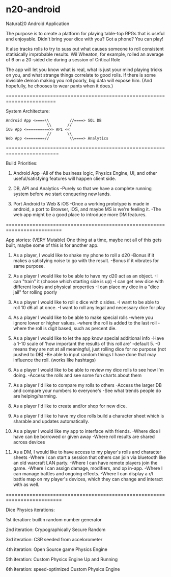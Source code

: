 # n20-android
Natural20 Android Application

The purpose is to create a platform for playing table-top RPGs 
that is useful and enjoyable. 
Didn't bring your dice with you? Got a phone? You can play!

It also tracks rolls to try to suss out what causes someone to roll 
consistent statisically improbable results. Wil Wheaton, for example,
rolled an average of 6 on a 20-sided die during a session of Critical Role

The app will let you know what is real, what is just your mind playing 
tricks on you, and what strange things correlate to good rolls. If there is
some invisible demon making you roll poorly, big data will expose him. 
(And hopefully, he chooses to wear pants when it does.)

=======================================================================

System Architecture:
```
Android App <====\\         //====> SQL DB  
                  \\       //
iOS App <==========>> API <<
                  //       \\
Web App <========//         \\====> Analytics
```
========================================================================

Build Priorities:

1. Android App
	-All of the business logic, Physics Engine, UI, 
	 and other useful/satisfying features will happen client side.

2. DB, API and Analytics
	-Purely so that we have a complete running system 
	 before we start conquering new lands. 

3. Port Android to Web & iOS
	-Once a working prototype is made in android,
	 a port to Browser, iOS, and maybe MS is we're feeling it.
	-The web app might be a good place to introduce more DM features.

=========================================================================

App stories: (VERY Mutable)
		One thing at a time, 
		maybe not all of this gets built, 
		maybe some of this is for another app.

1. As a player, I would like to shake my phone to roll a d20
	-Bonus if it makes a satisfying noise to go with the result.
	-Bonus if it vibrates for same purpose.

2. As a player I would like to be able to have my d20 act as an object.
	-I can "train" it (choose which starting side is up)
	-I can get new dice with different looks and physical properties
	-I can place my dice in a "dice jail" for rolling poorly

3. As a player I would like to roll x dice with x sides.
	-I want to be able to roll 10 d6 all at once.
	-I want to roll any legal and necessary dice for play

4. As a player I would like to be able to make special rolls
	-where you ignore lower or higher values.
	-where the roll is added to the last roll
	-where the roll is digit based, such as percent die.

5. As a player I would like to let the app know special additional info
	-Have a 1-10 scale of 'how important the results of this roll are'
	-default 5.
	-0 means they are not at all meaningful, 
	 just rolling dice for no purpose (not pushed to DB)
	-Be able to input random things I have done 
	 that may influence the roll. (works like hashtags)

6. As a player I would like to be able to review my dice rolls 
	to see how I'm doing.
	-Access the rolls and see some fun charts about them

7. As a player I'd like to compare my rolls to others
	-Access the larger DB and compare your numbers to everyone's
	-See what trends people do are helping/harming.

8. As a player I'd like to create and/or shop for new dice.

9. As a player I'd like to have my dice rolls build a character sheet 
	which is sharable and updates automatically.

10. As a player I would like my app to interface with friends.
	-Where dice I have can be borrowed or given away
	-Where roll results are shared across devices

11. As a DM, I would like to have access to my player's rolls 
	and character sheets
	-Where I can start a session that others can join via bluetooth 
	 like an old warcraft LAN party.
	-Where I can have remote players join the game.
	-Where I can assign damage, modifiers, and xp in-app.
	-Where I can manage battles and ongoing effects.
	-Where I can display a r/t battle map on my player's devices,
	 which they can change and interact with as well.

=========================================================================

Dice Physics iterations:

1st iteration:		builtin random number generator

2nd iteration:		Crypographically Secure Random

3rd iteration:		CSR seeded from accelorometer

4th iteration:		Open Source game Physics Engine

5th iteration:		Custom Physics Engine Up and Running

6th iteration:		speed-optimized Custom Physics Engine
